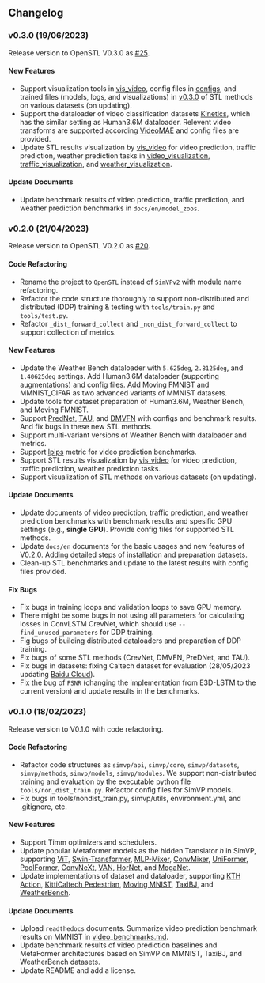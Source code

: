 ## Changelog

### v0.3.0 (19/06/2023)

Release version to OpenSTL V0.3.0 as [#25](https://github.com/chengtan9907/OpenSTL/issues/25).

#### New Features

* Support visualization tools in [vis_video](https://github.com/chengtan9907/OpenSTL/tree/master/tools/visualizations/vis_video.py), config files in [configs](https://github.com/chengtan9907/OpenSTL/tree/master/configs), and trained files (models, logs, and visualizations) in [v0.3.0](https://github.com/chengtan9907/OpenSTL/releases/tag/v0.3.0) of STL methods on various datasets (on updating).
* Support the dataloader of video classification datasets [Kinetics](https://deepmind.com/research/open-source/kinetics), which has the similar setting as Human3.6M dataloader. Relevent video transforms are supported according [VideoMAE](https://github.com/MCG-NJU/VideoMAE) and config files are provided.
* Update STL results visualization by [vis_video](https://github.com/chengtan9907/OpenSTL/tree/master/tools/visualizations/vis_video.py) for video prediction, traffic prediction, weather prediction tasks in [video_visualization](https://github.com/chengtan9907/SimVPv2/docs/en/visualization/video_visualization.md), [traffic_visualization](https://github.com/chengtan9907/SimVPv2/docs/en/visualization/traffic_visualization.md), and [weather_visualization](https://github.com/chengtan9907/SimVPv2/docs/en/visualization/weather_visualization.md).

#### Update Documents

* Update benchmark results of video prediction, traffic prediction, and weather prediction benchmarks in `docs/en/model_zoos`.

### v0.2.0 (21/04/2023)

Release version to OpenSTL V0.2.0 as [#20](https://github.com/chengtan9907/OpenSTL/issues/20).

#### Code Refactoring

* Rename the project to `OpenSTL` instead of `SimVPv2` with module name refactoring.
* Refactor the code structure thoroughly to support non-distributed and distributed (DDP) training & testing with `tools/train.py` and `tools/test.py`.
* Refactor `_dist_forward_collect` and `_non_dist_forward_collect` to support collection of metrics.

#### New Features

* Update the Weather Bench dataloader with `5.625deg`, `2.8125deg`, and `1.40625deg` settings. Add Human3.6M dataloader (supporting augmentations) and config files. Add Moving FMNIST and MMNIST_CIFAR as two advanced variants of MMNIST datasets.
* Update tools for dataset preparation of Human3.6M, Weather Bench, and Moving FMNIST.
* Support [PredNet](https://openreview.net/forum?id=B1ewdt9xe), [TAU](https://arxiv.org/abs/2206.12126), and [DMVFN](https://arxiv.org/abs/2303.09875) with configs and benchmark results. And fix bugs in these new STL methods.
* Support multi-variant versions of Weather Bench with dataloader and metrics.
* Support [lpips](https://github.com/richzhang/PerceptualSimilarity/tree/master) metric for video prediction benchmarks.
* Support STL results visualization by [vis_video](https://github.com/chengtan9907/OpenSTL/tree/master/tools/visualizations/vis_video.py) for video prediction, traffic prediction, weather prediction tasks.
* Support visualization of STL methods on various datasets (on updating).

#### Update Documents

* Update documents of video prediction, traffic prediction, and weather prediction benchmarks with benchmark results and spesific GPU settings (e.g., **single GPU**). Provide config files for supported STL methods.
* Update `docs/en` documents for the basic usages and new features of V0.2.0. Adding detailed steps of installation and preparation datasets.
* Clean-up STL benchmarks and update to the latest results with config files provided.

#### Fix Bugs

* Fix bugs in training loops and validation loops to save GPU memory.
* There might be some bugs in not using all parameters for calculating losses in ConvLSTM CrevNet, which should use `--find_unused_parameters` for DDP training.
* Fig bugs of building distributed dataloaders and preparation of DDP training.
* Fix bugs of some STL methods (CrevNet, DMVFN, PreDNet, and TAU).
* Fix bugs in datasets: fixing Caltech dataset for evaluation (28/05/2023 updating [Baidu Cloud](https://pan.baidu.com/s/1fudsBHyrf3nbt-7d42YWWg?pwd=kjfk)).
* Fix the bug of `PSNR` (changing the implementation from E3D-LSTM to the current version) and update results in the benchmarks.

### v0.1.0 (18/02/2023)

Release version to V0.1.0 with code refactoring.

#### Code Refactoring

* Refactor code structures as `simvp/api`, `simvp/core`, `simvp/datasets`, `simvp/methods`, `simvp/models`, `simvp/modules`. We support non-distributed training and evaluation by the executable python file `tools/non_dist_train.py`. Refactor config files for SimVP models.
* Fix bugs in tools/nondist_train.py, simvp/utils, environment.yml, and .gitignore, etc.

#### New Features

* Support Timm optimizers and schedulers.
* Update popular Metaformer models as the hidden Translator $h$ in SimVP, supporting [ViT](https://arxiv.org/abs/2010.11929), [Swin-Transformer](https://arxiv.org/abs/2103.14030), [MLP-Mixer](https://arxiv.org/abs/2105.01601), [ConvMixer](https://arxiv.org/abs/2201.09792), [UniFormer](https://arxiv.org/abs/2201.09450), [PoolFormer](https://arxiv.org/abs/2111.11418), [ConvNeXt](https://arxiv.org/abs/2201.03545), [VAN](https://arxiv.org/abs/2202.09741), [HorNet](https://arxiv.org/abs/2207.14284), and [MogaNet](https://arxiv.org/abs/2211.03295).
* Update implementations of dataset and dataloader, supporting [KTH Action](https://ieeexplore.ieee.org/document/1334462), [KittiCaltech Pedestrian](https://dl.acm.org/doi/10.1177/0278364913491297), [Moving MNIST](http://arxiv.org/abs/1502.04681), [TaxiBJ](https://arxiv.org/abs/1610.00081), and [WeatherBench](https://arxiv.org/abs/2002.00469).

#### Update Documents

* Upload `readthedocs` documents. Summarize video prediction benchmark results on MMNIST in [video_benchmarks.md](https://github.com/chengtan9907/SimVPv2/docs/en/model_zoos/video_benchmarks.md).
* Update benchmark results of video prediction baselines and MetaFormer architectures based on SimVP on MMNIST, TaxiBJ, and WeatherBench datasets.
* Update README and add a license.
